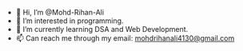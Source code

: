 - 👋 Hi, I’m @Mohd-Rihan-Ali
- 👀 I’m interested in programming.
- 🌱 I’m currently learning DSA and Web Development.
- 📫 Can reach me through my email: mohdrihanali4130@gmail.com

<!---
Mohd-Rihan-Ali/Mohd-Rihan-Ali is a ✨ special ✨ repository because its `README.md` (this file) appears on your GitHub profile.
You can click the Preview link to take a look at your changes.
--->
